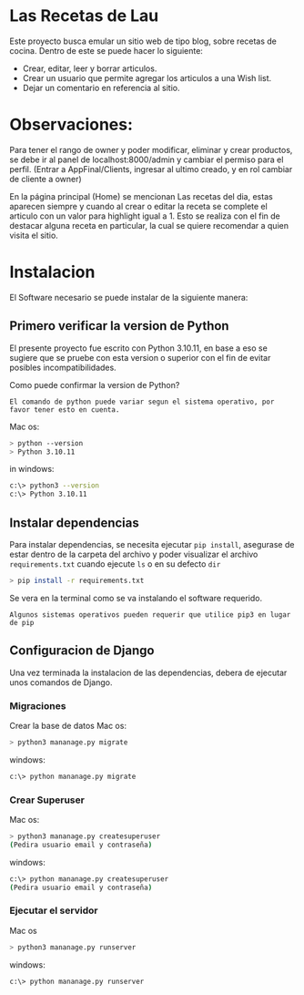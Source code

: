 



# Las Recetas de Lau

Este proyecto busca emular un sitio web de tipo blog, sobre recetas de cocina.
Dentro de este se puede hacer lo siguiente:

- Crear, editar, leer y borrar articulos.
- Crear un usuario que permite agregar los articulos a una Wish list.
- Dejar un comentario en referencia al sitio. 

# Observaciones:
Para tener el rango de owner y poder modificar, eliminar y crear productos, se debe ir al panel de localhost:8000/admin y cambiar el permiso para el perfil. (Entrar a AppFinal/Clients, ingresar al ultimo creado, y en rol cambiar de cliente a owner)

En la página principal (Home) se mencionan Las recetas del dia, estas aparecen siempre y cuando al crear o editar la receta se complete el articulo con un valor para highlight igual a 1. Esto se realiza con el fin de destacar alguna receta en particular, la cual se quiere recomendar a quien visita el sitio. 


# Instalacion 

El Software necesario se puede instalar de la siguiente manera:

## Primero verificar la version de Python
El presente proyecto fue escrito con Python 3.10.11, en base a eso se sugiere que se pruebe con esta version o superior con el fin de evitar posibles incompatibilidades.

Como puede confirmar la version de Python? 

` El comando de python puede variar segun el sistema operativo, por favor tener esto en cuenta. `

Mac os:

```bash
> python --version
> Python 3.10.11
```

in windows:

```bash
c:\> python3 --version
c:\> Python 3.10.11
```

## Instalar dependencias

Para instalar dependencias, se necesita ejecutar `pip install`, asegurase de estar dentro de la carpeta del archivo y poder visualizar el archivo `requirements.txt` cuando ejecute `ls` o en su defecto `dir`

```bash
> pip install -r requirements.txt
```
Se vera en la terminal como se va instalando el software requerido.

`Algunos sistemas operativos pueden requerir que utilice pip3 en lugar de pip `

## Configuracion de Django

Una vez terminada la instalacion de las dependencias, debera de ejecutar unos comandos de Django.

### Migraciones

Crear la base de datos
Mac os:
```bash
> python3 mananage.py migrate
```
windows:
```bash
c:\> python mananage.py migrate
```

### Crear Superuser
Mac os:
```bash
> python3 mananage.py createsuperuser
(Pedira usuario email y contraseña)
```
windows:
```bash
c:\> python mananage.py createsuperuser
(Pedira usuario email y contraseña)
```

### Ejecutar el servidor
Mac os
```bash
> python3 mananage.py runserver
```
windows:
```bash
c:\> python mananage.py runserver
```
